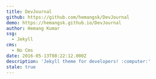 ```yaml
---
title: DevJournal
github: https://github.com/hemangsk/DevJournal
demo: https://hemangsk.github.io/DevJournal
author: Hemang Kumar
ssg:
  - Jekyll
cms:
  - No Cms
date: 2016-05-13T08:22:12.000Z
description: 'Jekyll theme for developers! :computer:'
stale: true
---
```

